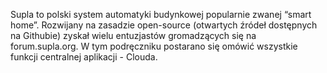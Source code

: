 Supla to polski system automatyki budynkowej popularnie zwanej “smart home”. Rozwijany na zasadzie open-source (otwartych źródeł dostępnych na Githubie) zyskał wielu entuzjastów gromadzących się na forum.supla.org. W tym podręczniku postarano się omówić wszystkie funkcji centralnej aplikacji - Clouda.
